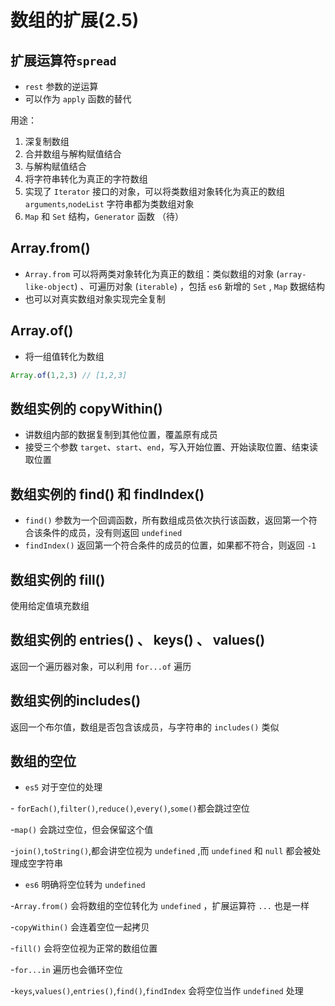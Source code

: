 # 数组的扩展(2.5)

## 扩展运算符`spread`
* `rest` 参数的逆运算
* 可以作为 `apply` 函数的替代

用途：

1. 深复制数组
2. 合并数组与解构赋值结合
3. 与解构赋值结合
4. 将字符串转化为真正的字符数组
5. 实现了 `Iterator` 接口的对象，可以将类数组对象转化为真正的数组 `arguments`,`nodeList` 字符串都为类数组对象
6. `Map` 和 `Set` 结构，`Generator` 函数	（待）

## Array.from()
* `Array.from` 可以将两类对象转化为真正的数组：类似数组的对象 (`array-like-object`) 、可遍历对象 (`iterable`) ，包括 `es6` 新增的 `Set` , `Map` 数据结构
* 也可以对真实数组对象实现完全复制

## Array.of()
* 将一组值转化为数组


```javascript
Array.of(1,2,3)	// [1,2,3]
```

## 数组实例的 copyWithin()
* 讲数组内部的数据复制到其他位置，覆盖原有成员
* 接受三个参数 `target`、`start`、`end`，写入开始位置、开始读取位置、结束读取位置

## 数组实例的 find() 和 findIndex()
* `find()` 参数为一个回调函数，所有数组成员依次执行该函数，返回第一个符合该条件的成员，没有则返回 `undefined`
* `findIndex()` 返回第一个符合条件的成员的位置，如果都不符合，则返回 `-1`

## 数组实例的 fill()
使用给定值填充数组

## 数组实例的 entries() 、 keys() 、 values()
返回一个遍历器对象，可以利用 `for...of` 遍历

## 数组实例的includes()

返回一个布尔值，数组是否包含该成员，与字符串的 `includes()` 类似

## 数组的空位
* `es5` 对于空位的处理

\- `forEach()`,`filter()`,`reduce()`,`every()`,`some()`都会跳过空位

\-`map()` 会跳过空位，但会保留这个值

\-`join()`,`toString()`,都会讲空位视为 `undefined` ,而 `undefined` 和 `null` 都会被处理成空字符串

* `es6` 明确将空位转为 `undefined`

\-`Array.from()` 会将数组的空位转化为 `undefined` ，扩展运算符 `...` 也是一样

\-`copyWithin()` 会连着空位一起拷贝

\-`fill()` 会将空位视为正常的数组位置

\-`for...in` 遍历也会循环空位

\-`keys`,`values()`,`entries()`,`find()`,`findIndex` 会将空位当作 `undefined` 处理